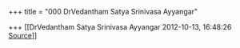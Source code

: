 +++
title = "000 DrVedantham Satya Srinivasa Ayyangar"

+++
[[DrVedantham Satya Srinivasa Ayyangar	2012-10-13, 16:48:26 [Source](https://groups.google.com/g/bvparishat/c/5nX_e-2GKno)]]



